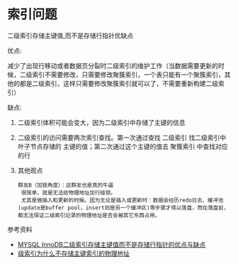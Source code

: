 # 索引问题

二级索引存储主键值,而不是存储行指针优缺点

优点:

减少了出现行移动或者数据页分裂时二级索引的维护工作（当数据需要更新的时候，二级索引不需要修改，只需要修改聚簇索引，一个表只能有一个聚簇索引，其他的都是二级索引，这样只需要修改聚簇索引就可以了，不需要重新构建二级索引）

缺点:

1. 二级索引体积可能会变大，因为二级索引中存储了主键的信息
2. 二级索引的访问需要两次索引查找。第一次通过查找 二级索引 找二级索引中叶子节点存储的 主键的值；第二次通过这个主键的值去 聚簇索引 中查找对应的行
3. 其他观点

   ```text
   群友B（加锁角度）：这群友也是真的牛逼
    很简单，就是无法给物理地址加行级锁。
    尤其是做插入和更新的时候。因为无论是插入或更新时：数据会经历redo日志、缓冲池(update是buffer pool，insert则是另一个缓冲区)等步骤才得以落盘，而在落盘前，都无法保证二级索引记录的物理地址是否会被其它东西占用。
   ```

参考资料

- [MYSQL InnoDB二级索引存储主键值而不是存储行指针的优点与缺点](https://blog.csdn.net/bbsdsz/article/details/87917071)
- [级索引为什么不存储主键索引的物理地址](https://blog.csdn.net/qq_33347239/article/details/103903916)